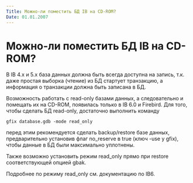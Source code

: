 ```yaml
---
Title: Можно-ли поместить БД IB на CD-ROM?
Date: 01.01.2007
---
```



Можно-ли поместить БД IB на CD-ROM?
===================================

В IB 4.x и 5.x база данных должна быть всегда доступна на запись, т.к.
даже простая выборка (чтение) из БД стартует транзакцию, а информация о
транзакции должна быть записана в БД.

Возможность работать с read-only базами данных, а следовательно и
помещать их на CD-ROM, появилась только в IB 6.0 и Firebird. Для того,
чтобы сделать БД read-only, достаточно выполнить команду

    gfix database.gdb -mode read_only

перед этим рекомендуется сделать backup/restore базе данных,
предварительно установив флаг no\_reserve в true (ключ -use у gfix),
чтобы данные в БД были максимально уплотнены.

Также возможно установить режим read\_only прямо при restore
соответствующей опцией gbak.

Подробнее по режиму read\_only см. документацию по IB6.
